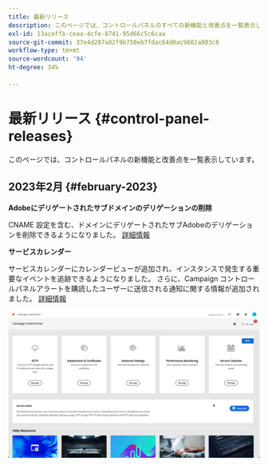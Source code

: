 ```yaml
---
title: 最新リリース
description: このページでは、コントロールパネルのすべての新機能と改善点を一覧表示しています。
exl-id: 13aceffb-ceaa-4cfe-8741-95d66c5c6caa
source-git-commit: 37e4d287a82f9b750eb7fdac64d0ac9602a803c8
workflow-type: tm+mt
source-wordcount: '94'
ht-degree: 34%

---
```


# 最新リリース {#control-panel-releases}

このページでは、コントロールパネルの新機能と改善点を一覧表示しています。

## 2023年2月 {#february-2023}

**Adobeにデリゲートされたサブドメインのデリゲーションの削除**

CNAME 設定を含む、ドメインにデリゲートされたサブAdobeのデリゲーションを削除できるようになりました。 [詳細情報](../subdomains-certificates/using/remove-delegated-subdomains.md)

**サービスカレンダー**

サービスカレンダーにカレンダービューが追加され、インスタンスで発生する重要なイベントを追跡できるようになりました。 さらに、Campaign コントロールパネルアラートを購読したユーザーに送信される通知に関する情報が追加されました。 [詳細情報](../service-events/service-events.md)

![](assets/do-not-localize/gif-calendar.gif)
